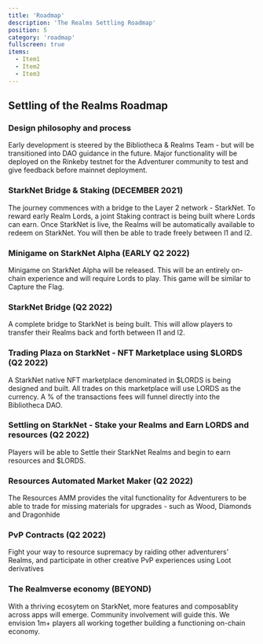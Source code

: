 ```yaml
---
title: 'Roadmap'
description: 'The Realms Settling Roadmap'
position: 5
category: 'roadmap'
fullscreen: true
items:
  - Item1
  - Item2
  - Item3
---
```



## Settling of the Realms Roadmap

### Design philosophy and process
Early development is steered by the Bibliotheca & Realms Team - but will be transitioned into DAO guidance in the future. Major functionality will be deployed on the Rinkeby testnet for the Adventurer community to test and give feedback before mainnet deployment.

### StarkNet Bridge & Staking (DECEMBER 2021)
The journey commences with a bridge to the Layer 2 network - StarkNet. To reward early Realm Lords, a joint Staking contract is being built where Lords can earn. Once StarkNet is live, the Realms will be automatically available to redeem on StarkNet. You will then be able to trade freely between l1 and l2.

### Minigame on StarkNet Alpha (EARLY Q2 2022)
Minigame on StarkNet Alpha will be released. This will be an entirely on-chain experience and will require Lords to play. This game will be similar to Capture the Flag.

### StarkNet Bridge (Q2 2022)

A complete bridge to StarkNet is being built. This will allow players to transfer their Realms back and forth between l1 and l2.

### Trading Plaza on StarkNet - NFT Marketplace using $LORDS (Q2 2022)
A StarkNet native NFT marketplace denominated in $LORDS is being designed and built. All trades on this marketplace will use LORDS as the currency. A % of the transactions fees will funnel directly into the Bibliotheca DAO.

### Settling on StarkNet - Stake your Realms and Earn LORDS and resources (Q2 2022)
Players will be able to Settle their StarkNet Realms and begin to earn resources and $LORDS.

### Resources Automated Market Maker (Q2 2022)
The Resources AMM provides the vital functionality for Adventurers to be able to trade for missing materials for upgrades - such as Wood, Diamonds and Dragonhide

### PvP Contracts (Q2 2022)
Fight your way to resource supremacy by raiding other adventurers' Realms, and participate in other creative PvP experiences using Loot derivatives

### The Realmverse economy (BEYOND)
With a thriving ecosytem on StarkNet, more features and composablity across apps will emerge. Community involvement will guide this. We envision 1m+ players all working together building a functioning on-chain economy.
